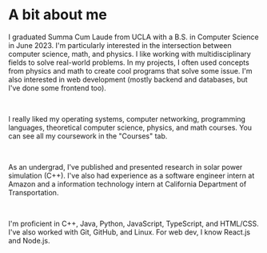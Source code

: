 # A bit about me
I graduated Summa Cum Laude from UCLA with a B.S. in Computer Science in June 2023. I'm particularly interested in the intersection between computer science, math, and physics. I like working with multidisciplinary fields to solve real-world problems. In my projects, I often used concepts from physics and math to create cool programs that solve some issue. I'm also interested in web development (mostly backend and databases, but I've done some frontend too).

<br/>

I really liked my operating systems, computer networking, programming languages, theoretical computer science, physics, and math courses. You can see all my coursework in the "Courses" tab.

<br/>

As an undergrad, I've published and presented research in solar power simulation (C++). I've also had experience as a software engineer intern at Amazon and a information technology intern at California Department of Transportation.

<br/>

I'm proficient in C++, Java, Python, JavaScript, TypeScript, and HTML/CSS. I've also worked with Git, GitHub, and Linux. For web dev, I know React.js and Node.js.
